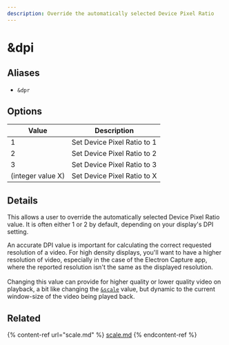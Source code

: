 ```yaml
---
description: Override the automatically selected Device Pixel Ratio
---
```


# \&dpi

## Aliases

* `&dpr`

## Options

| Value             | Description                 |
| ----------------- | --------------------------- |
| 1                 | Set Device Pixel Ratio to 1 |
| 2                 | Set Device Pixel Ratio to 2 |
| 3                 | Set Device Pixel Ratio to 3 |
| (integer value X) | Set Device Pixel Ratio to X |

## Details

This allows a user to override the automatically selected Device Pixel Ratio value. It is often either 1 or 2 by default, depending on your display's DPI setting.

An accurate DPI value is important for calculating the correct requested resolution of a video. For high density displays, you'll want to have a higher resolution of video, especially in the case of the Electron Capture app, where the reported resolution isn't the same as the displayed resolution.\
\
Changing this value can provide for higher quality or lower quality video on playback, a bit like changing the [`&scale`](scale.md) value, but dynamic to the current window-size of the video being played back.

## Related

{% content-ref url="scale.md" %}
[scale.md](scale.md)
{% endcontent-ref %}
